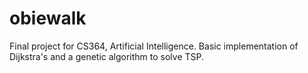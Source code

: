 obiewalk
========

Final project for CS364, Artificial Intelligence. Basic implementation of Dijkstra's and a genetic algorithm to solve TSP.
